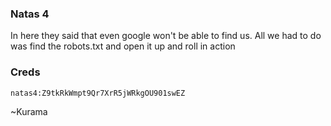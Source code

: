 ### Natas 4
In here they said that even google won't be able to find us.
All we had to do was find the robots.txt and open it up and roll in action



### Creds
```
natas4:Z9tkRkWmpt9Qr7XrR5jWRkgOU901swEZ
```


 ~Kurama

